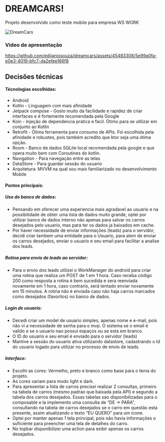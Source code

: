 # DREAMCARS! 
Projeto desenvolvido como teste mobile para empresa WS WORK

![DreamCars](https://github.com/edijaniosouza/dreamcars/assets/45483308/3c5823f7-dd06-410c-a769-42bbf74a2799)

### Video de apresentação

https://github.com/edijaniosouza/dreamcars/assets/45483308/5e99a0fa-e0e3-4019-bfc7-da2efee166f8


## Decisões técnicas

#### Técnologias escolhidas:

-   Android
-   Kotlin - Linguagem com mais afinidade
-   Jetpack compose - Gosto muito da facilidade e rapidez de criar interfaces e é fortemente recomendada pela Google
-   Koin - Injeção de dependencia pratica e facil. Ótimo para se utilizar em conjunto ao Kotlin
-   Retrofit - Ótima ferramenta para consumo de APIs. Foi escolhida pela afinidade e robustes, pois também acredito que ktor seja uma ótima opção.
-   Room - Banco de dados SQLite local recomendada pela google e que opera muito bem com Coroutines do kotlin.
-   Navigation - Para navegação entre as telas
-   DataStore - Para guardar sessão do usuario
-   Arquitetura: MVVM na qual sou mais familiarizado no desenvolvimento Mobile

#### Pontos principais:

##### Uso do banco de dados:

-   Pensando em oferecer uma experiencia mais agradavel ao usuario e na possibilidade de obter uma lista de dados muito grande, optei por utilizar banco de dados interno não apenas para salvar os carros desejados pelo usuario, mas para ter os dados ja baixados em cache.
-   Por haver necessidade de enviar informações (leads) para o servidor, decidi criar tambem uma entidade para o Usuario, para alem de enviar os carros desejados, enviar o usuario e seu email para facilitar a analise dos leads.

##### Rotina para envio de leads ao servidor:

-   Para o envio dos leads utilizei o WorkManager do android para criar uma rotina que realiza um POST de 1 em 1 hora. Caso receba código 200 como resposta a rotina é bem sucedida e sera reenviada novamente em 1 hora, caso contrario, será tentado enviar novamente em 15 minutos. A rotina não é enviada caso não haja carros marcados como desejados (favoritos) no banco de dados.

##### Login de usuario:

-   Decedi criar um model de usuario simples, apenas nome e e-mail, pois não vi a necessidade de senha para o mvp. O sistema se o email é valido e se o usuario nao possui espaços ou se esta em branco.
-   O ID do usuario e seu email é enviado para o servidor (leads)
-   Mantive a sessão do usuario ativa utilizando datastore, cadastrando o Id do usuario logado para utilizar no processo de envio de leads.

##### Interface:

-   Escolhi as cores: Vermelho, preto e branco como base para o tema do projeto.
-   As cores variam para modo light e dark.
-   Para apresentar a lista de carros precisei realizar 2 consultas, primeiro na tabela de carros (mesmo padrao que baixada pela API) e segundo a tabela dos carros desejados. Essas tabelas sao disponibilizadas para o composable e la implemento uma consulta de “DE → PARA", consultando na tabela de carros desejados se o carro em questão esta presente, assim atualizando o texto “EU QUERO” para um icone.
-   Optei por manter apenas 1 tela principal, pois não havia informações o suficiente para preencher uma tela de detalhes do carro.
-   No topbar disponibilizei uma action para exibir apenas os carros desejados.
